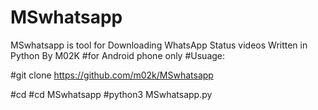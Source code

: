 # MSwhatsapp
MSwhatsapp is tool for Downloading WhatsApp Status videos Written in Python By M02K
#for Android phone only
#Usuage:

#git clone https://github.com/m02k/MSwhatsapp

#cd
#cd MSwhatsapp
#python3 MSwhatsapp.py
